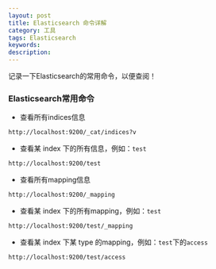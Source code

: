 ```yaml
---
layout: post
title: Elasticsearch 命令详解
category: 工具
tags: Elasticsearch
keywords: 
description: 
---
```


记录一下Elasticsearch的常用命令，以便查阅！

### Elasticsearch常用命令

- 查看所有indices信息

```bash
http://localhost:9200/_cat/indices?v
```

- 查看某 index 下的所有信息，例如：`test`

```bash
http://localhost:9200/test
```

- 查看所有mapping信息

```bash
http://localhost:9200/_mapping
```

- 查看某 index 下的所有mapping，例如：`test`

```bash
http://localhost:9200/test/_mapping
```

- 查看某 index 下某 type 的mapping，例如：`test`下的`access`

```bash
http://localhost:9200/test/access
```
